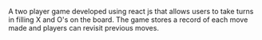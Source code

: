 A two player game developed using react js that allows users to take turns in filling X and O's on the board. The game stores a record of each move made and players can revisit previous moves.
